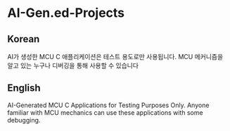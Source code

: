# AI-Gen.ed-Projects
## Korean
AI가 생성한 MCU C 애플리케이션은 테스트 용도로만 사용됩니다.
MCU 메커니즘을 알고 있는 누구나 디버깅을 통해 사용할 수 있습니다
## English
AI-Generated MCU C Applications for Testing Purposes Only.
Anyone familiar with MCU mechanics can use these applications with some debugging.


